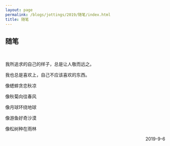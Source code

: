 ```yaml
---
layout: page
permalink: /blogs/jottings/2019/随笔/index.html
title: 随笔
---
```


## 随笔
<br>

我所追求的自己的样子，总是让人敬而远之。

我也总是喜欢上，自己不应该喜欢的东西。

像蟋蟀贪恋秋凉

像秋菊向往春风

像月球环绕地球

像游鱼好奇沙漠

像松树种在雨林

<p align="right">2019-9-6</p>